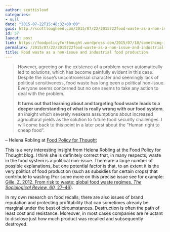 ```yaml
---
author: scottisloud
categories:
- null
date: "2015-07-22T15:48:32+00:00"
guid: http://scottlougheed.com/2015/07/22/2015722food-waste-as-a-non-issue-and-industrial-food-production/
id: 57
layout: post
link: https://foodpolicyforthought.wordpress.com/2015/07/18/something-is-happening-in-the-food-waste-business/
permalink: /2015/07/22/2015722food-waste-as-a-non-issue-and-industrial-food-production/
title: Food waste as a non-issue and industrial food production
---
```

> However, agreeing on the existence of a problem never automatically led to solutions, which has become painfully evident in this case. Despite the issue’s uncontroversial character and seemingly lack of political sensitiveness, food waste has long been a political non-issue. Everyone seems concerned but no one seems to take any action to deal with the problem.
>
> **It turns out that learning about and targeting food waste leads to a deeper understanding of what is really wrong with our food system**, an insight which severely weakens assumptions about increased agricultural yields as the solution to future food security challenges. I will come back to this point in a later post about the “Human right to cheap food”.

– Helena Robling at [Food Policy for Thought](https://foodpolicyforthought.wordpress.com/2015/07/18/something-is-happening-in-the-food-waste-business/0)

This is a very interesting insight from Helena Robling at the Food Policy for Thought blog. I think she is definitely correct that, in many respects, waste in the food system is a political non-issue. There are a large number of possible explanations, but one potential factor&nbsp;is that, to an extent it is the very politics of food production (such as subsidies for certain crops) that contribute to wasting (For some more on this precise issue see for example: [Gille, Z. 2012. From risk to waste: global food waste regimes. _The Sociological Review, 60,_ 27–46](http://doi.org/10.1111/1467-954X.12036)).

In my own research on food recalls, there are also issues of brand reputation and protecting profitability that can sometimes already be marginal under the best of circumstances. Destruction is often the path of least cost and resistance. Moreover, in most cases companies are reluctant to disclose just how much product was recalled and subsequently destroyed.&nbsp;
